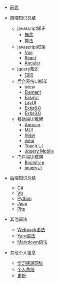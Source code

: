 * [前言](/home.md)
* 前端知识总结

  * javascript知识
    * [概念](/h5my.md)
    * [算法](/javascript.md)
  * javascript框架
    * [Vue](/h5my.md)
    * [React](/h5my.md)
    * [Angular](/h5my.md)
  * jquery知识
    * [知识](/h5my.md)
  * 后台系统UI框架
    * [iview](/h5my.md)
    * [Element](/h5my.md)
    * [EasyUI](/h5my.md)
    * [LayUI](/h5my.md)
    * [Extjs6.0](/h5my.md)
    * [Extjs3.0](/h5my.md)
  * 移动端UI框架
    * [Appcan](/h5my.md)
    * [MUI](/h5my.md)
    * [iview](/h5my.md)
    * [weui](/h5my.md)
    * [Touch UI](/h5my.md)
    * [Jquery Mobile](/h5my.md)
  * 门户端UI框架
    * [Bootstrap](/h5my.md)
    * [jqueryUI](/h5my.md)
* 后端知识总结

  * [C#](/h5home.md)
  * [Vb](/h5home.md)
  * [Python](/h5home.md)
  * [Java](/h5home.md)
  * [Php](/h5home.md)
* 其他语法

  * [Webpack语法](/h5home.md)
  * [Yarn语法](/h5home.md)
  * [Markdown语法](/h5home.md)
* 其他个人信息
  * [学习资源网址](/h5home.md)
  * [个人总结](/h5home.md)
  * [更新](/h5home.md)


